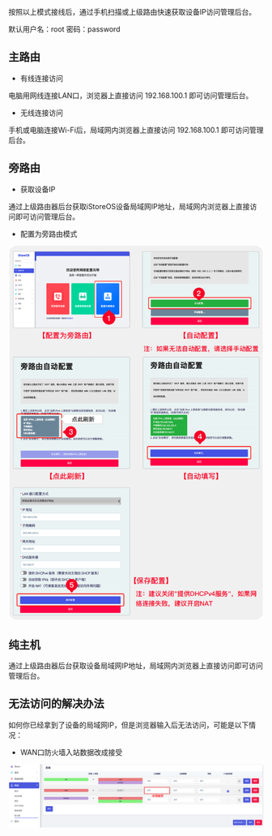 按照以上模式接线后，通过手机扫描或上级路由快速获取设备IP访问管理后台。

默认用户名：root
密码：password

## 主路由

- 有线连接访问

电脑用网线连接LAN口，浏览器上直接访问 192.168.100.1 即可访问管理后台。

- 无线连接访问

手机或电脑连接Wi-Fi后，局域网内浏览器上直接访问 192.168.100.1 即可访问管理后台。

## 旁路由

- 获取设备IP

通过上级路由器后台获取iStoreOS设备局域网IP地址，局域网内浏览器上直接访问即可访问管理后台。

- 配置为旁路由模式

![image](./network1.png)

## 纯主机

通过上级路由器后台获取设备局域网IP地址，局域网内浏览器上直接访问即可访问管理后台。

## 无法访问的解决办法

如何你已经拿到了设备的局域网IP，但是浏览器输入后无法访问，可能是以下情况：

- WAN口防火墙入站数据改成接受

![image](./network2.png)
 


